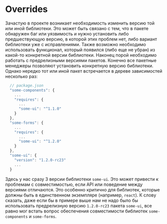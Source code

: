   # Overrides #

  Зачастую в проекте возникает необходимость изменить версию той или иной библиотеки. Это может быть связано с тем, что в пакете обнаружен
баг или уязвимость и нужно установить либо предшествующую версию, в которой этих проблем нет, либо вариант библиотеки уже с исправлениями. Также возможно необходимо
использовать функционал, который появился (либо еще  не убран) из какой-то конкретной версии библиотеки. Наконец порой необходимо работать с предрелизными версиями пакетов.
  Конечно все пакетные менеджеры позволяют установить конкретную версию библиотеки. Однако нередко тот или иной пакет встречается в дереве зависимостей несколько раз:

```javascript
  // package.json
  "some-components": {
    ...
    "requires": {
      ...
      "some-ui": "^1.1.0"
    }
  },
  "some-forms": {
    ...
    "requires": {
      ...
      "some-ui": "^1.2.0"
    }
  },
  "some-ui": {
    "version": "1.2.0-rc23"
    ...
  }
```

  Здесь у нас сразу 3 версии библиотеки `some-ui`. Это может привести к проблемам с совместимостью, если API или поведение между версиями отличаются. Это особенно критично для библиотек, которые должны быть в единственном экземпляре (например, `react`). К слову сказать, даже если бы в примере выше нам не надо было бы использовать предрелизную версию `1.2.0-rc23` пакета `some-ui`,
  все равно мог встать вопрос обеспечения совместимости библиотек `some-components` и `some-forms`.
  